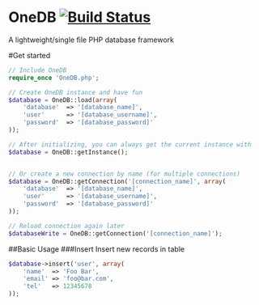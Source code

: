 OneDB [![Build Status](https://travis-ci.org/cvgellhorn/OneDB.svg?branch=master)](https://travis-ci.org/cvgellhorn/OneDB)
===========

A lightweight/single file PHP database framework

#Get started
```php
// Include OneDB
require_once 'OneDB.php';

// Create OneDB instance and have fun
$database = OneDB::load(array(
    'database'  => '[database_name]',
    'user'      => '[database_username]',
    'password'  => '[database_password]'
));

// After initializing, you can always get the current instance with
$database = OneDB::getInstance();


// Or create a new connection by name (for multiple connections)
$database = OneDB::getConnection('[connection_name]', array(
    'database'  => '[database_name]',
    'user'      => '[database_username]',
    'password'  => '[database_password]'
));

// Reload connection again later
$databaseWrite = OneDB::getConnection('[connection_name]');
```

##Basic Usage
###Insert
Insert new records in table

```php
$database->insert('user', array(
	'name'  => 'Foo Bar',
    'email' => 'foo@bar.com',
    'tel'   => 12345678
));
```